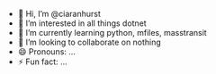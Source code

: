 - 👋 Hi, I’m @ciaranhurst
- 👀 I’m interested in all things dotnet
- 🌱 I’m currently learning python, mfiles, masstransit
- 💞️ I’m looking to collaborate on nothing
- 😄 Pronouns: ...
- ⚡ Fun fact: ...

<!---
ciaranhurst/ciaranhurst is a ✨ special ✨ repository because its `README.md` (this file) appears on your GitHub profile.
You can click the Preview link to take a look at your changes.
--->

